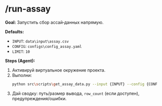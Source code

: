 # /run-assay
**Goal:** Запустить сбор ассай‑данных напрямую.

**Defaults:**
- `INPUT`: `data\input\assay.csv`
- `CONFIG`: `configs\config_assay.yaml`
- `LIMIT`: `10`

**Steps (Agent):**
1. Активируй виртуальное окружение проекта.
2. Выполни:
   ```bash
   python src\scripts\get_assay_data.py --input {INPUT} --config {CONFIG} --limit {LIMIT}
   ```
3. Дай сводку: путь/размер вывода, `row_count` (если доступен), предупреждения/ошибки.
